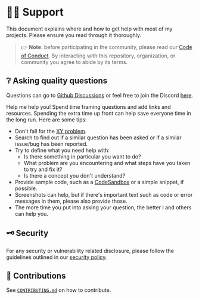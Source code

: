 # :raising_hand_man: Support

This document explains where and how to get help with most of my projects.
Please ensure you read through it thoroughly.

> :point_right: **Note**: before participating in the community, please read our
> [Code of Conduct][coc].
> By interacting with this repository, organization, or community you agree to
> abide by its terms.

## :grey_question: Asking quality questions

Questions can go to [Github Discussions][discussions] or feel free to join
the Discord [here][chat].

Help me help you! Spend time framing questions and add links and resources.
Spending the extra time up front can help save everyone time in the long run.
Here are some tips:

* Don't fall for the [XY problem][xy].
* Search to find out if a similar question has been asked or if a similar
  issue/bug has been reported.
* Try to define what you need help with:
    * Is there something in particular you want to do?
    * What problem are you encountering and what steps have you taken to try
        and fix it?
    * Is there a concept you don't understand?
* Provide sample code, such as a [CodeSandbox][cs] or a simple snippet, if
  possible.
* Screenshots can help, but if there's important text such as code or error
  messages in them, please also provide those.
* The more time you put into asking your question, the better I and others
  can help you.

## :old_key: Security

For any security or vulnerability related disclosure, please follow the
guidelines outlined in our [security policy][security].

## :handshake: Contributions

See [`CONTRIBUTING.md`][contributing] on how to contribute.

<!-- definitions -->
[coc]: https://github.com/lrstanley/helm-version-updater/blob/master/.github/CODE_OF_CONDUCT.md
[contributing]: https://github.com/lrstanley/helm-version-updater/blob/master/.github/CONTRIBUTING.md
[discussions]: https://github.com/lrstanley/helm-version-updater/discussions/categories/q-a
[issues]: https://github.com/lrstanley/helm-version-updater/issues/new/choose
[license]: https://github.com/lrstanley/helm-version-updater/blob/master/LICENSE
[pull-requests]: https://github.com/lrstanley/helm-version-updater/issues/new/choose
[security]: https://github.com/lrstanley/helm-version-updater/security/policy
[support]: https://github.com/lrstanley/helm-version-updater/blob/master/.github/SUPPORT.md

[xy]: https://meta.stackexchange.com/questions/66377/what-is-the-xy-problem/66378#66378
[chat]: https://liam.sh/chat
[cs]: https://codesandbox.io
